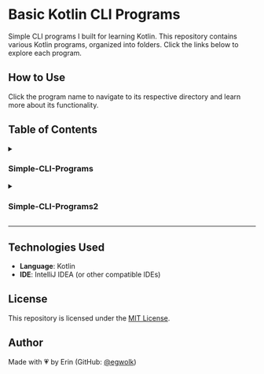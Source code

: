 # Basic Kotlin CLI Programs

Simple CLI programs I built for learning Kotlin. This repository contains various Kotlin programs, organized into folders. Click the links below to explore each program.

## How to Use
Click the program name to navigate to its respective directory and learn more about its functionality.

## Table of Contents
<details>
  <summary><h3>Simple-CLI-Programs</h3></summary>

  - [Prog1_Operators](Simple-CLI-Programs/Prog1_Operators) *(Calculator)*
  - [Prog1_OperatorsV2](Simple-CLI-Programs/Prog1_OperatorsV2) *(Calculator: Version 2)*
  - [Prog2_ParcelForm](Simple-CLI-Programs/Prog2_ParcelForm) *(Parcel Delivery Form)*
  - [Prog3_PositiveOrNegative](Simple-CLI-Programs/Prog3_PositiveOrNegative) *(Number Classification)*
  - [Prog4_UpperOrLowercase](Simple-CLI-Programs/Prog4_UpperOrLowercase) *(Letter Case Detection)*
  - [Prog5_MembershipDiscountCalc](Simple-CLI-Programs/Prog5_MembershipDiscountCalc) *(Supermarket Checkout)*
  - [Prog6_TravelTourPackage](Simple-CLI-Programs/Prog6_TravelTourPackage) *(Travel Package Selection)*

</details>

<details>
  <summary><h3>Simple-CLI-Programs2</h3></summary>

  - [Prog1_LuckyNumber](Simple-CLI-Programs2/Prog1_LuckyNumber) *(Guess the Lucky Number Game)*
  - [Prog2_SevenDaysOfWeek](Simple-CLI-Programs2/Prog2_SevenDaysOfWeek) *(Day of the Week)*
  - [Prog3_NumbersToWords](Simple-CLI-Programs2/Prog3_NumbersToWords) *(Number to Words Converter)*
  - [Prog4_Denominations](Simple-CLI-Programs2/Prog4_Denominations) *(Money Denominations)*
    
</details>


---

## **Technologies Used**
- **Language**: Kotlin
- **IDE**: IntelliJ IDEA (or other compatible IDEs)
  
## License
This repository is licensed under the [MIT License](LICENSE).

## **Author**
Made with 💗 by Erin (GitHub: [@egwolk](https://github.com/ewgolk)) 
